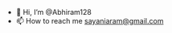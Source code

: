 - 👋 Hi, I’m @Abhiram128
- 📫 How to reach me  sayaniaram@gmail.com

<!---
Abhiram128/Abhiram128 is a ✨ special ✨ repository because its `README.md` (this file) appears on your GitHub profile.
You can click the Preview link to take a look at your changes.
--->
